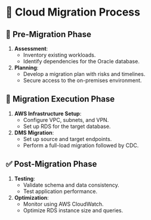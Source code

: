 # 🔄 Cloud Migration Process

## 📌 Pre-Migration Phase
1. **Assessment**:
   - Inventory existing workloads.
   - Identify dependencies for the Oracle database.
2. **Planning**:
   - Develop a migration plan with risks and timelines.
   - Secure access to the on-premises environment.

## 🚀 Migration Execution Phase
1. **AWS Infrastructure Setup**:
   - Configure VPC, subnets, and VPN.
   - Set up RDS for the target database.
2. **DMS Migration**:
   - Set up source and target endpoints.
   - Perform a full-load migration followed by CDC.

## ✅ Post-Migration Phase
1. **Testing**:
   - Validate schema and data consistency.
   - Test application performance.
2. **Optimization**:
   - Monitor using AWS CloudWatch.
   - Optimize RDS instance size and queries.
